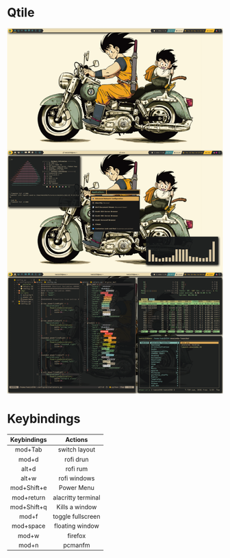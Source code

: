# Qtile 
![Screenshot](https://github.com/BIBJAW/myqtile/blob/main/images/qtile_rice.png?raw=true)

# Keybindings
| Keybindings  |        Actions         | 
| :---:        |        :----:          |
| mod+Tab       | switch layout              |
| mod+d        | rofi drun              |
| alt+d        | rofi rum               |
| alt+w         | rofi windows           |
| mod+Shift+e   |Power Menu              |
| mod+return   | alacritty terminal     |
| mod+Shift+q   | Kills a window         |
| mod+f         | toggle fullscreen      |
| mod+space     | floating window        |
| mod+w        | firefox                |
| mod+n         | pcmanfm                |
